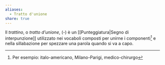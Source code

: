 ```yaml
---
aliases:
  - Tratto d'unione
share: true
---
```


Il *trattino*, o *tratto d’unione*, (-) è un [[Punteggiatura|Segno di interpunzione]] utilizzato nei vocaboli composti per unirne i componenti[^1] e nella sillabazione per spezzare una parola quando si va a capo.

[^1]:  Per esempio: italo-americano, Milano-Parigi, medico-chirurgo